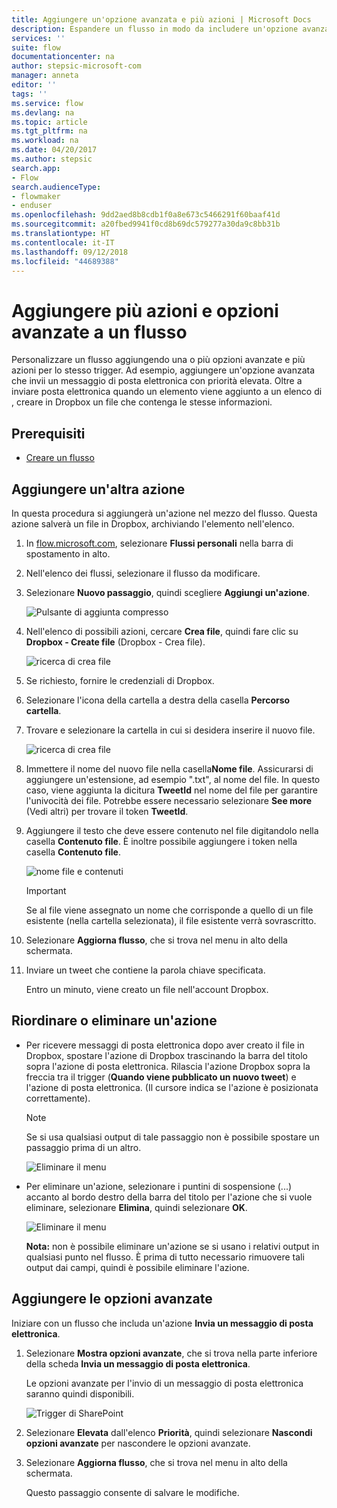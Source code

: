 ```yaml
---
title: Aggiungere un'opzione avanzata e più azioni | Microsoft Docs
description: Espandere un flusso in modo da includere un'opzione avanzata, ad esempio l'impostazione di posta elettronica a priorità elevata e l'aggiunta di un'altra azione per lo stesso evento.
services: ''
suite: flow
documentationcenter: na
author: stepsic-microsoft-com
manager: anneta
editor: ''
tags: ''
ms.service: flow
ms.devlang: na
ms.topic: article
ms.tgt_pltfrm: na
ms.workload: na
ms.date: 04/20/2017
ms.author: stepsic
search.app:
- Flow
search.audienceType:
- flowmaker
- enduser
ms.openlocfilehash: 9dd2aed8b8cdb1f0a8e673c5466291f60baaf41d
ms.sourcegitcommit: a20fbed9941f0cd8b69dc579277a30da9c8bb31b
ms.translationtype: HT
ms.contentlocale: it-IT
ms.lasthandoff: 09/12/2018
ms.locfileid: "44689388"
---
```

# <a name="add-multiple-actions-and-advanced-options-to-a-flow"></a>Aggiungere più azioni e opzioni avanzate a un flusso
Personalizzare un flusso aggiungendo una o più opzioni avanzate e più azioni per lo stesso trigger. Ad esempio, aggiungere un'opzione avanzata che invii un messaggio di posta elettronica con priorità elevata. Oltre a inviare posta elettronica quando un elemento viene aggiunto a un elenco di , creare in Dropbox un file che contenga le stesse informazioni.

## <a name="prerequisites"></a>Prerequisiti
* [Creare un flusso](get-started-logic-flow.md)

## <a name="add-another-action"></a>Aggiungere un'altra azione
In questa procedura si aggiungerà un'azione nel mezzo del flusso. Questa azione salverà un file in Dropbox, archiviando l'elemento nell'elenco.

1. In [flow.microsoft.com](https://flow.microsoft.com), selezionare **Flussi personali** nella barra di spostamento in alto.
2. Nell'elenco dei flussi, selezionare il flusso da modificare.
3. Selezionare **Nuovo passaggio**, quindi scegliere **Aggiungi un'azione**.
   
    ![Pulsante di aggiunta compresso](./media/multi-step-logic-flow/add-action.png)
4. Nell'elenco di possibili azioni, cercare **Crea file**, quindi fare clic su **Dropbox - Create file** (Dropbox - Crea file).
   
    ![ricerca di crea file](./media/multi-step-logic-flow/create-file-search.png)
5. Se richiesto, fornire le credenziali di Dropbox.
6. Selezionare l'icona della cartella a destra della casella **Percorso cartella**.
7. Trovare e selezionare la cartella in cui si desidera inserire il nuovo file.
   
    ![ricerca di crea file](./media/multi-step-logic-flow/create-file-folder.png)
8. Immettere il nome del nuovo file nella casella**Nome file**. Assicurarsi di aggiungere un'estensione, ad esempio ".txt", al nome del file. In questo caso, viene aggiunta la dicitura **TweetId** nel nome del file per garantire l'univocità dei file. Potrebbe essere necessario selezionare **See more**  (Vedi altri) per trovare il token **TweetId**.
9. Aggiungere il testo che deve essere contenuto nel file digitandolo nella casella **Contenuto file**. È inoltre possibile aggiungere i token nella casella **Contenuto file**.
   
    ![nome file e contenuti](./media/multi-step-logic-flow/create-file-name-and-contents.png)
   
   > [!IMPORTANT]
   > Se al file viene assegnato un nome che corrisponde a quello di un file esistente (nella cartella selezionata), il file esistente verrà sovrascritto.
   > 
   > 
10. Selezionare **Aggiorna flusso**, che si trova nel menu in alto della schermata.
11. Inviare un tweet che contiene la parola chiave specificata.
    
     Entro un minuto, viene creato un file nell'account Dropbox.

## <a name="reorder-or-delete-an-action"></a>Riordinare o eliminare un'azione
* Per ricevere messaggi di posta elettronica dopo aver creato il file in Dropbox, spostare l'azione di Dropbox trascinando la barra del titolo sopra l'azione di posta elettronica. Rilascia l'azione Dropbox sopra la freccia tra il trigger (**Quando viene pubblicato un nuovo tweet**) e l'azione di posta elettronica. (Il cursore indica se l'azione è posizionata correttamente).
  
  > [!NOTE]
  > Se si usa qualsiasi output di tale passaggio non è possibile spostare un passaggio prima di un altro.
  > 
  > 
  
    ![Eliminare il menu](./media/multi-step-logic-flow/draggingaction.png)
* Per eliminare un'azione, selezionare i puntini di sospensione (...) accanto al bordo destro della barra del titolo per l'azione che si vuole eliminare, selezionare **Elimina**, quindi selezionare **OK**.
  
    ![Eliminare il menu](./media/multi-step-logic-flow/deletemenu.png)
  
     **Nota:** non è possibile eliminare un'azione se si usano i relativi output in qualsiasi punto nel flusso. È prima di tutto necessario rimuovere tali output dai campi, quindi è possibile eliminare l'azione.

## <a name="add-advanced-options"></a>Aggiungere le opzioni avanzate
Iniziare con un flusso che includa un'azione **Invia un messaggio di posta elettronica**.

1. Selezionare **Mostra opzioni avanzate**, che si trova nella parte inferiore della scheda **Invia un messaggio di posta elettronica**.
   
     Le opzioni avanzate per l'invio di un messaggio di posta elettronica saranno quindi disponibili.
   
    ![Trigger di SharePoint](./media/multi-step-logic-flow/advanced.png)
2. Selezionare **Elevata** dall'elenco **Priorità**, quindi selezionare **Nascondi opzioni avanzate** per nascondere le opzioni avanzate.
3. Selezionare **Aggiorna flusso**, che si trova nel menu in alto della schermata.
   
     Questo passaggio consente di salvare le modifiche.

